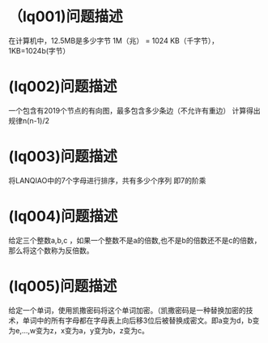 # （lq001)问题描述
在计算机中，12.5MB是多少字节
1M（兆） = 1024 KB（千字节），1KB=1024b(字节）

# (lq002)问题描述
一个包含有2019个节点的有向图，最多包含多少条边（不允许有重边）
计算得出规律n(n-1)/2

# (lq003)问题描述
将LANQIAO中的7个字母进行排序，共有多少个序列
即7的阶乘

# (lq004)问题描述
给定三个整数a,b,c ，如果一个整数不是a的倍数,也不是b的倍数还不是c的倍数，那么将这个数称为反倍数。

# (lq005)问题描述
给定一个单词，使用凯撒密码将这个单词加密。（凯撒密码是一种替换加密的技术，单词中的所有字母都在字母表上向后移3位后被替换成密文。即a变为d，b变为e,...,w变为z，x变为a，y变为b，z变为c。
